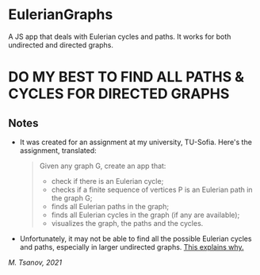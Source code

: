# EulerianGraphs
A JS app that deals with Eulerian cycles and paths. It works for both undirected and directed graphs.

# DO MY BEST TO FIND ALL PATHS & CYCLES FOR DIRECTED GRAPHS

## Notes
- It was created for an assignment at my university, TU-Sofia. Here's the assignment, translated:
    > Given any graph G, create an app that:
    > - check if there is an Eulerian cycle;
    > - checks if a finite sequence of vertices P is an Eulerian path in the graph G;
    > - finds all Eulerian paths in the graph;
    > - finds all Eulerian cycles in the graph (if any are available);
    > - visualizes the graph, the paths and the cycles.
- Unfortunately, it may not be able to find all the possible Eulerian cycles and paths, especially in larger undirected graphs. [This explains why.](https://en.wikipedia.org/wiki/Eulerian_path#Complexity_issues)

*M. Tsanov, 2021*
